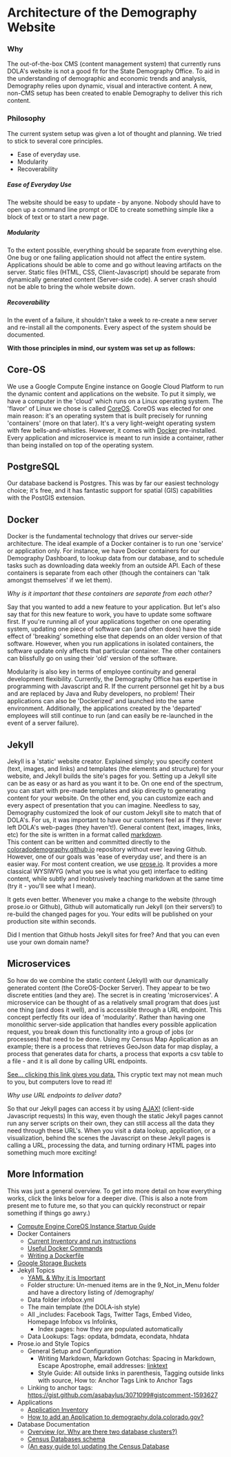 
# Architecture of the Demography Website


### Why

The out-of-the-box CMS (content management system) that currently runs DOLA's website is not a good fit for the State Demography Office.  To aid in the understanding of demographic and economic trends and analysis, Demography relies upon dynamic, visual and interactive content.  A new, non-CMS setup has been created to enable Demography to deliver this rich content.


### Philosophy

The current system setup was given a lot of thought and planning.  We tried to stick to several core principles.

- Ease of everyday use.
- Modularity
- Recoverability

##### Ease of Everyday Use

The website should be easy to update - by anyone.  Nobody should have to open up a command line prompt or IDE to create something simple like a block of text or to start a new page.

##### Modularity

To the extent possible, everything should be separate from everything else.  One bug or one failing application should not affect the entire system.  Applications should be able to come and go without leaving artifacts on the server.  Static files (HTML, CSS, Client-Javascript) should be separate from dynamically generated content (Server-side code).  A server crash should not be able to bring the whole website down.

##### Recoverability

In the event of a failure, it shouldn't take a week to re-create a new server and re-install all the components.  Every aspect of the system should be documented.


**With those principles in mind, our system was set up as follows:**


## Core-OS

We use a Google Compute Engine instance on Google Cloud Platform to run the dynamic content and applications on the website.  To put it simply, we have a computer in the 'cloud' which runs on a Linux operating system.  The 'flavor' of Linux we chose is called [CoreOS](https://coreos.com/).  CoreOS was elected for one main reason: it's an operating system that is built precisely for running 'containers' (more on that later).  It's a very light-weight operating system with few bells-and-whistles.  However, it comes with [Docker](https://www.docker.com/) pre-installed.  Every application and microservice is meant to run inside a container, rather than being installed on top of the operating system.


## PostgreSQL

Our database backend is Postgres.  This was by far our easiest technology choice; it's free, and it has fantastic support for spatial (GIS) capabilities with the PostGIS extension.


## Docker

Docker is the fundamental technology that drives our server-side architecture.  The ideal example of a Docker container is to run one 'service' or application only.  For instance, we have Docker containers for our Demography Dashboard, to lookup data from our database, and to schedule tasks such as downloading data weekly from an outside API.  Each of these containers is separate from each other (though the containers can 'talk amongst themselves' if we let them).

*Why is it important that these containers are separate from each other?*

Say that you wanted to add a new feature to your application.  But let's also say that for this new feature to work, you have to update some software first.
If you're running all of your applications together on one operating system, updating one piece of software can (and often does) have the side effect of 'breaking' something else that depends on an older version of that software.  However, when you run applications in isolated containers, the software update only affects that particular container.  The other containers can blissfully go on using their 'old' version of the software.

Modularity is also key in terms of employee continuity and general development flexibility.  Currently, the Demography Office has expertise in programming with Javascript and R.  If the current personnel get hit by a bus and are replaced by Java and Ruby developers, no problem!  Their applications can also be 'Dockerized' and launched into the same environment.  Additionally, the applications created by the 'departed' employees will still continue to run (and can easily be re-launched in the event of a server failure).


## Jekyll

Jekyll is a 'static' website creator.  Explained simply; you specify content (text, images, and links) and templates (the elements and structure) for your website, and Jekyll builds the site's pages for you.
Setting up a Jekyll site can be as easy or as hard as you want it to be.  On one end of the spectrum, you can start with pre-made templates and skip directly to generating content for your website.  On the other end, you can customize each and every aspect of presentation that you can imagine.
Needless to say, Demography customized the look of our custom Jekyll site to match that of DOLA's.  For us, it was important to have our customers feel as if they never left DOLA's web-pages (they haven't!).
General content (text, images, links, etc) for the site is written in a format called [markdown](https://guides.github.com/features/mastering-markdown/).  
This content can be written and committed directly to the [coloradodemography.github.io](https://github.com/ColoradoDemography/coloradodemography.github.io) repository without ever leaving Github.
However, one of our goals was 'ease of everyday use', and there is an easier way.  For most content creation, we use [prose.io](http://prose.io/). It provides a more classical WYSIWYG (what you see is what you get) interface to editing content, while subtly and inobtrusively teaching markdown at the same time (try it - you'll see what I mean).

It gets even better.  Whenever you make a change to the website (through prose.io or Github), Github will automatically run Jekyll (on their servers!) to re-build the changed pages for you.  Your edits will be published on your production site within seconds.

Did I mention that Github hosts Jekyll sites for free?  And that you can even use your own domain name?


## Microservices

So how do we combine the static content (Jekyll) with our dynamically generated content (the CoreOS-Docker Server).  They appear to be two discrete entities (and they are).  The secret is in creating 'microservices'.
A microservice can be thought of as a relatively small program that does just one thing (and does it well), and is accessible through a URL endpoint.  This concept perfectly fits our idea of 'modularity'.  Rather than having one monolithic server-side application that handles every possible application request, you break down this functionality into a group of jobs (or processes) that need to be done.  Using my Census Map Application as an example; there is a process that retrieves GeoJson data for map display, a process that generates data for charts, a process that exports a csv table to a file - and it is all done by calling URL endpoints.

[See... clicking this link gives you data.](http://104.197.26.248:4001/profile?county=1&year=2011,2012&vars=births,deaths) This cryptic text may not mean much to you, but computers love to read it!

*Why use URL endpoints to deliver data?*

So that our Jekyll pages can access it by using [AJAX!](http://awaxman11.github.io/blog/2013/07/21/checking-out-js/) (client-side Javascript requests)  In this way, even though the static Jekyll pages cannot run any server scripts on their own, they can still access all the data they need through these URL's.  When you visit a data lookup, application, or a visualization, behind the scenes the Javascript on these Jekyll pages is calling a URL, processing the data, and turning ordinary HTML pages into something much more exciting!


## More Information

This was just a general overview.  To get into more detail on how everything works, click the links below for a deeper dive.  (This is also a note from present me to future me, so that you can quickly reconstruct or repair something if things go awry.)

- [Compute Engine CoreOS Instance Startup Guide](doc/server-setup.md)
- Docker Containers
  - [Current Inventory and run instructions](doc/container-inventory.md)
  - [Useful Docker Commands](doc/docker-commands.md)
  - [Writing a Dockerfile](doc/writing-a-dockerfile.md)
- [Google Storage Buckets](doc/google-storage-buckets.md)
- Jekyll Topics
	- [YAML & Why it is Important](doc/yaml-musings.md)
  - Folder structure: Un-menued items are in the 9\_Not\_in\_Menu folder and have a directory listing of /demography/
  - Data folder infobox.yml
  - The main template (the DOLA-ish style)
  - All \_includes: Facebook Tags, Twitter Tags, Embed Video, Homepage Infobox vs Infolinks, 
	- Index pages: how they are populated automatically
  - Data Lookups: Tags: opdata, bdmdata, econdata, hhdata
- Prose.io and Style Topics
  - General Setup and Configuration
	- Writing Markdown, Markdown Gotchas: Spacing in Markdown, Escape Apostrophe, email addresses: [linktext](mailto:name@state.co.us)  
	- Style Guide:  All outside links in parenthesis, Tagging outside links with source, How to: Anchor Tags Link to Anchor Tags  
  - Linking to anchor tags: https://gist.github.com/asabaylus/3071099#gistcomment-1593627
- Applications
  - [Application Inventory](doc/application-directory.md)
  - [How to add an Application to demography.dola.colorado.gov?](doc/how-to-add-an-application.md)
- Database Documentation
  - [Overview (or, Why are there two database clusters?)](doc/database-overview.md)
  - [Census Databases schema](doc/census-db-schema.md)
  - [(An easy guide to) updating the Census Database](doc/update-database.md)
